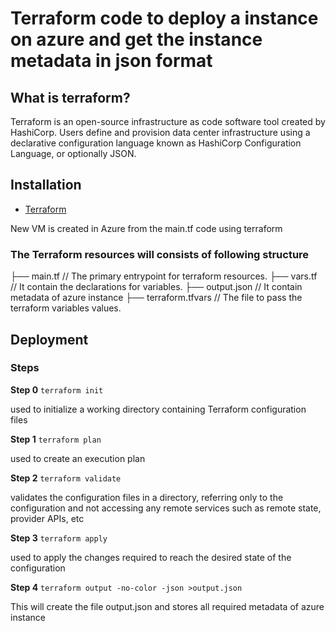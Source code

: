 
# Terraform code to deploy a instance on azure and get the instance metadata in json format

## What is terraform?
Terraform is an open-source infrastructure as code software tool created by HashiCorp. Users define and provision data center infrastructure using a declarative configuration language known as HashiCorp Configuration Language, or optionally JSON.

## Installation
- [Terraform](https://www.terraform.io/downloads.html)


New VM is created in Azure from the main.tf code using terraform

### The Terraform resources will consists of following structure

├── main.tf                   // The primary entrypoint for terraform resources.
├── vars.tf                   // It contain the declarations for variables.
├── output.json                 // It contain metadata of azure instance
├── terraform.tfvars          // The file to pass the terraform variables values.



## Deployment

### Steps

**Step 0** `terraform init`

used to initialize a working directory containing Terraform configuration files

**Step 1** `terraform plan`

used to create an execution plan

**Step 2** `terraform validate`

validates the configuration files in a directory, referring only to the configuration and not accessing any remote services such as remote state, provider APIs, etc

**Step 3** `terraform apply`

used to apply the changes required to reach the desired state of the configuration

**Step 4**  `terraform output -no-color -json >output.json`

This will create the file output.json and stores all required metadata of azure instance 


